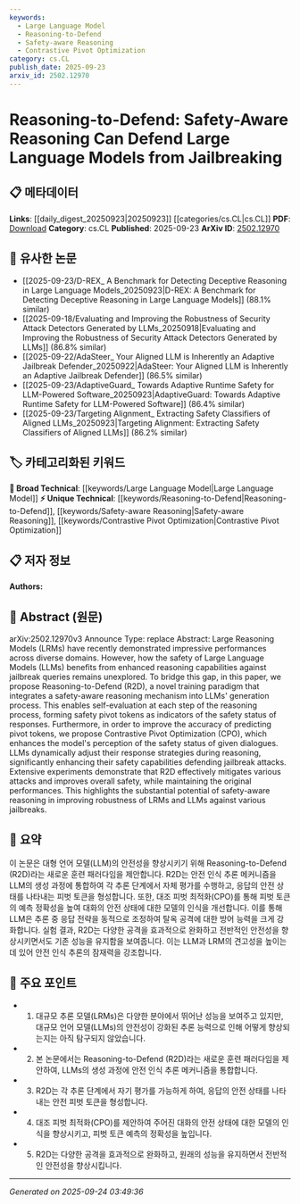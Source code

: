```yaml
---
keywords:
  - Large Language Model
  - Reasoning-to-Defend
  - Safety-aware Reasoning
  - Contrastive Pivot Optimization
category: cs.CL
publish_date: 2025-09-23
arxiv_id: 2502.12970
---
```


<!-- KEYWORD_LINKING_METADATA:
{
  "processed_timestamp": "2025-09-24T03:49:36.480772",
  "vocabulary_version": "1.0",
  "selected_keywords": [
    "Large Language Model",
    "Reasoning-to-Defend",
    "Safety-aware Reasoning",
    "Contrastive Pivot Optimization"
  ],
  "rejected_keywords": [],
  "similarity_scores": {
    "Large Language Model": 0.85,
    "Reasoning-to-Defend": 0.78,
    "Safety-aware Reasoning": 0.77,
    "Contrastive Pivot Optimization": 0.72
  },
  "extraction_method": "AI_prompt_based",
  "budget_applied": true,
  "candidates_json": {
    "candidates": [
      {
        "surface": "Large Language Model",
        "canonical": "Large Language Model",
        "aliases": [
          "LLM",
          "Large Language Models"
        ],
        "category": "broad_technical",
        "rationale": "Central to the paper's focus on enhancing safety through reasoning.",
        "novelty_score": 0.3,
        "connectivity_score": 0.9,
        "specificity_score": 0.7,
        "link_intent_score": 0.85
      },
      {
        "surface": "Reasoning-to-Defend",
        "canonical": "Reasoning-to-Defend",
        "aliases": [
          "R2D"
        ],
        "category": "unique_technical",
        "rationale": "Introduces a novel paradigm specific to the paper's methodology.",
        "novelty_score": 0.8,
        "connectivity_score": 0.6,
        "specificity_score": 0.85,
        "link_intent_score": 0.78
      },
      {
        "surface": "Safety-aware Reasoning",
        "canonical": "Safety-aware Reasoning",
        "aliases": [],
        "category": "unique_technical",
        "rationale": "A key concept that integrates safety into the reasoning process of LLMs.",
        "novelty_score": 0.75,
        "connectivity_score": 0.65,
        "specificity_score": 0.8,
        "link_intent_score": 0.77
      },
      {
        "surface": "Contrastive Pivot Optimization",
        "canonical": "Contrastive Pivot Optimization",
        "aliases": [
          "CPO"
        ],
        "category": "unique_technical",
        "rationale": "A specific method proposed to enhance the model's safety perception.",
        "novelty_score": 0.82,
        "connectivity_score": 0.55,
        "specificity_score": 0.78,
        "link_intent_score": 0.72
      }
    ],
    "ban_list_suggestions": [
      "jailbreak",
      "safety",
      "attack"
    ]
  },
  "decisions": [
    {
      "candidate_surface": "Large Language Model",
      "resolved_canonical": "Large Language Model",
      "decision": "linked",
      "scores": {
        "novelty": 0.3,
        "connectivity": 0.9,
        "specificity": 0.7,
        "link_intent": 0.85
      }
    },
    {
      "candidate_surface": "Reasoning-to-Defend",
      "resolved_canonical": "Reasoning-to-Defend",
      "decision": "linked",
      "scores": {
        "novelty": 0.8,
        "connectivity": 0.6,
        "specificity": 0.85,
        "link_intent": 0.78
      }
    },
    {
      "candidate_surface": "Safety-aware Reasoning",
      "resolved_canonical": "Safety-aware Reasoning",
      "decision": "linked",
      "scores": {
        "novelty": 0.75,
        "connectivity": 0.65,
        "specificity": 0.8,
        "link_intent": 0.77
      }
    },
    {
      "candidate_surface": "Contrastive Pivot Optimization",
      "resolved_canonical": "Contrastive Pivot Optimization",
      "decision": "linked",
      "scores": {
        "novelty": 0.82,
        "connectivity": 0.55,
        "specificity": 0.78,
        "link_intent": 0.72
      }
    }
  ]
}
-->

# Reasoning-to-Defend: Safety-Aware Reasoning Can Defend Large Language Models from Jailbreaking

## 📋 메타데이터

**Links**: [[daily_digest_20250923|20250923]] [[categories/cs.CL|cs.CL]]
**PDF**: [Download](https://arxiv.org/pdf/2502.12970.pdf)
**Category**: cs.CL
**Published**: 2025-09-23
**ArXiv ID**: [2502.12970](https://arxiv.org/abs/2502.12970)

## 🔗 유사한 논문
- [[2025-09-23/D-REX_ A Benchmark for Detecting Deceptive Reasoning in Large Language Models_20250923|D-REX: A Benchmark for Detecting Deceptive Reasoning in Large Language Models]] (88.1% similar)
- [[2025-09-18/Evaluating and Improving the Robustness of Security Attack Detectors Generated by LLMs_20250918|Evaluating and Improving the Robustness of Security Attack Detectors Generated by LLMs]] (86.8% similar)
- [[2025-09-22/AdaSteer_ Your Aligned LLM is Inherently an Adaptive Jailbreak Defender_20250922|AdaSteer: Your Aligned LLM is Inherently an Adaptive Jailbreak Defender]] (86.5% similar)
- [[2025-09-23/AdaptiveGuard_ Towards Adaptive Runtime Safety for LLM-Powered Software_20250923|AdaptiveGuard: Towards Adaptive Runtime Safety for LLM-Powered Software]] (86.4% similar)
- [[2025-09-23/Targeting Alignment_ Extracting Safety Classifiers of Aligned LLMs_20250923|Targeting Alignment: Extracting Safety Classifiers of Aligned LLMs]] (86.2% similar)

## 🏷️ 카테고리화된 키워드
**🧠 Broad Technical**: [[keywords/Large Language Model|Large Language Model]]
**⚡ Unique Technical**: [[keywords/Reasoning-to-Defend|Reasoning-to-Defend]], [[keywords/Safety-aware Reasoning|Safety-aware Reasoning]], [[keywords/Contrastive Pivot Optimization|Contrastive Pivot Optimization]]

## 📋 저자 정보

**Authors:** 

## 📄 Abstract (원문)

arXiv:2502.12970v3 Announce Type: replace 
Abstract: Large Reasoning Models (LRMs) have recently demonstrated impressive performances across diverse domains. However, how the safety of Large Language Models (LLMs) benefits from enhanced reasoning capabilities against jailbreak queries remains unexplored. To bridge this gap, in this paper, we propose Reasoning-to-Defend (R2D), a novel training paradigm that integrates a safety-aware reasoning mechanism into LLMs' generation process. This enables self-evaluation at each step of the reasoning process, forming safety pivot tokens as indicators of the safety status of responses. Furthermore, in order to improve the accuracy of predicting pivot tokens, we propose Contrastive Pivot Optimization (CPO), which enhances the model's perception of the safety status of given dialogues. LLMs dynamically adjust their response strategies during reasoning, significantly enhancing their safety capabilities defending jailbreak attacks. Extensive experiments demonstrate that R2D effectively mitigates various attacks and improves overall safety, while maintaining the original performances. This highlights the substantial potential of safety-aware reasoning in improving robustness of LRMs and LLMs against various jailbreaks.

## 📝 요약

이 논문은 대형 언어 모델(LLM)의 안전성을 향상시키기 위해 Reasoning-to-Defend (R2D)라는 새로운 훈련 패러다임을 제안합니다. R2D는 안전 인식 추론 메커니즘을 LLM의 생성 과정에 통합하여 각 추론 단계에서 자체 평가를 수행하고, 응답의 안전 상태를 나타내는 피벗 토큰을 형성합니다. 또한, 대조 피벗 최적화(CPO)를 통해 피벗 토큰의 예측 정확성을 높여 대화의 안전 상태에 대한 모델의 인식을 개선합니다. 이를 통해 LLM은 추론 중 응답 전략을 동적으로 조정하여 탈옥 공격에 대한 방어 능력을 크게 강화합니다. 실험 결과, R2D는 다양한 공격을 효과적으로 완화하고 전반적인 안전성을 향상시키면서도 기존 성능을 유지함을 보여줍니다. 이는 LLM과 LRM의 견고성을 높이는 데 있어 안전 인식 추론의 잠재력을 강조합니다.

## 🎯 주요 포인트

- 1. 대규모 추론 모델(LRMs)은 다양한 분야에서 뛰어난 성능을 보여주고 있지만, 대규모 언어 모델(LLMs)의 안전성이 강화된 추론 능력으로 인해 어떻게 향상되는지는 아직 탐구되지 않았습니다.
- 2. 본 논문에서는 Reasoning-to-Defend (R2D)라는 새로운 훈련 패러다임을 제안하여, LLMs의 생성 과정에 안전 인식 추론 메커니즘을 통합합니다.
- 3. R2D는 각 추론 단계에서 자기 평가를 가능하게 하여, 응답의 안전 상태를 나타내는 안전 피벗 토큰을 형성합니다.
- 4. 대조 피벗 최적화(CPO)를 제안하여 주어진 대화의 안전 상태에 대한 모델의 인식을 향상시키고, 피벗 토큰 예측의 정확성을 높입니다.
- 5. R2D는 다양한 공격을 효과적으로 완화하고, 원래의 성능을 유지하면서 전반적인 안전성을 향상시킵니다.


---

*Generated on 2025-09-24 03:49:36*